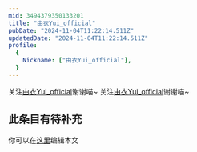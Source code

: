 ```yaml
---
mid: 3494379350133201
title: "由衣Yui_official"
pubDate: "2024-11-04T11:22:14.511Z"
updatedDate: "2024-11-04T11:22:14.511Z"
profile:
  {
    Nickname: ["由衣Yui_official"],
  }
---
```


关注[由衣Yui_official](https://space.bilibili.com/3494379350133201)谢谢喵~ 关注[由衣Yui_official](https://space.bilibili.com/3494379350133201)谢谢喵~

## 此条目有待补充
你可以在[这里](https://github.com/Yuhanawa/VTuber.ICU-Content/edit/master/v/由衣Yui_official/index.md)编辑本文
